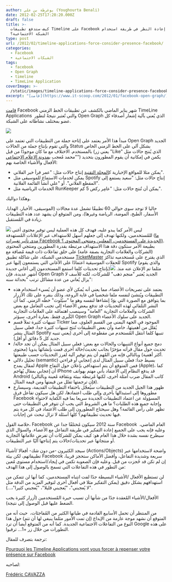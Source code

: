 ```yaml
---
author: يوغرطة بن علي (Youghourta Benali)
date: 2012-02-25T17:28:20.000Z
draft: false
title: >-
  كيف ستدفع تطبيقات Timeline على Facebook إلى إعادة النظر في طريقة استخدام
  الشبكة الاجتماعية؟
type: post
url: /2012/02/timeline-applications-force-consider-presence-facebook/
categories:
  - Facebook
  - الشبكات الاجتماعية
tags:
  - facebook
  - Open Graph
  - timeline
  - TimeLine Application
coverImage: >-
  /static/images/timeline-applications-force-consider-presence-facebook/Facebook-Open-Graph.png
excerpt: "[قامت](https://www.it-scoop.com/2012/01/facebook-open-graph/) Facebook شهر يناير الماضي بالكشف عن تطبيقات الخط الزمني TimeLine Applications \_والتي تُعتبر نتيجةً لتطور Open Graph الذي يُعنى بآلية إشعار أصدقاء كل عضو بمختلف نشاطاته على الشبكة.\n\n\n\nمبدأ هذا الأمر يعتمد على إتاحة جملة من التطبيقات التي تعتمد على"
---
```

[قامت](https://www.it-scoop.com/2012/01/facebook-open-graph/) Facebook شهر يناير الماضي بالكشف عن تطبيقات الخط الزمني TimeLine Applications  والتي تُعتبر نتيجةً لتطور Open Graph الذي يُعنى بآلية إشعار أصدقاء كل عضو بمختلف نشاطاته على الشبكة.

![](/static/images/timeline-applications-force-consider-presence-facebook/Facebook-Open-Graph.png)

مبدأ هذا الأمر يعتمد على إتاحة جملة من التطبيقات التي تعتمد على Open Graph الجديد والتي تقوم بإنتاج جملة من الحالات Status بشكل آلي على الخط الزمني الخاص بالمستخدم. الاختلاف مع ما كان موجودًا من قبل (يعني زر "Like" الذي يُنتج حالات مثل "محمد مُعجب ب[مدونة الإعلام الاجتماعي](http://www.socialmedia4arab.com/)") يكمن في إمكانية أن يقوم المطورون بتحديد الأفعال والأشياء الخاصة بهم:

-   يمكن مثلا للمواقع الإخبارية ك[المجلة التقنية](https://www.it-scoop.com/2012/01/facebook-open-graph/) إنتاج حالات مثل: "عمر قرأ خبر الفلاني".
-   يمكن لخدمات الاستماع للموسيقى مثل Spotify إنتاج حالات مثل: "سعيد يستمع إلى المقطع الفلاني". أو "علي أنشأ القائمة الفلانية".
-   الخدمات الرياضية مثل RunKeeper يمكن أن تُنتج حالات مثل: "عامِر ركض 5 كم".

وهكذا دواليك.

حاليا لا توجد سوى حوالي 60 تطبيقًا تشمل عدة مجالات (الموسيقى، الأخبار، الهدايا، الأسفار، الطبخ، الموضة، الرياضة وغيرها)، ومن المتوقع أن يشهد عدد هذه التطبيقات زيادة في المُستقبل.

![](/static/images/timeline-applications-force-consider-presence-facebook/Timeline_Apps.jpg) ليس الأمر كما يبدو عليه، فهدف كل هذه العملية ليس توفير محتوى أغنى للمُستخدمين، ولكنها تهدف إلى جعلهم أسهل للاستهداف عبر الإعلانات المُستهدفة ([ما مدى تأثير تغييرات Facebook الجديدة على المستخدمين، المعلنين ومنتجي المحتوى ؟)](../2011/09/facebook-f8/). بطبيعة الأمر ستكون دقة هذا الاستهداف مرتبطة بقدرة المطورين ومنتجي المحتوى (الشركات والعلامات التجارية بصفة عامة) على خلق تفاعلات ذات قيمة مُضافة مع مستخدمي الشبكة، على شاكلة تطبيق [TicketMaster](techcrunch.com/2012/01/18/ticketmaster-recommended-listening/) الذي يقترح على مُستخدميه تذاكرَ للحفلات الموسيقية اعتمادًا على الأغاني التي يستمعون إليها عبر Spotify (والذي يقوم بإنتاج تحديثات كلما استمع المستخدمون إلى أغاني جديدة)![](/static/images/timeline-applications-force-consider-presence-facebook/ticketmaster-recommendations-based-on-listening1.jpg) .مثلما تم الإعلان عنه منذ أشهر عديدة، فإن Open Graph الجديد يُعتبر "منجم ذهب" للشركات، لكنه للأسف لا يزال يُعاني من عدة مشاكل ترتب "بحداثة سنه":

-   يعتمد على تصريحات الأعضاء، مما يعني أنه يُمكن لأي عضو أن يُسيء استخدام هذه التطبيقات ويُنشئ لنفسه ملفا شخصيا في غاية الروعة، وذلك بنقره على تلك الأزرار بما يتوافق مع الصورة التي يوَدّ إنشاءها لنفسه وهو ما "سيُلوث" خطَه الزمني. كما أن النشر التلقائي لهذه التحديثات قد تدفع ببعض الأعضاء إلى تجنب التعامل مع بعض الشركات والعلامات التجارية "العامة" وسينصب اهتمامُه على العلامات التجارية الكُبرى فقط. بعبارة أخرى، سيؤثر Open Graph الجديد على سلوك الأعضاء.
-   تنبيهات كثيرة تملأ قسم Ticker الموجود في الجهة اليمنى من القسم العلوي، مما يُقلل من أهميتها، خاصة وأن بعض التطبيقات تُنتج تنبيهات كثيرة جدا، فعلى سبيل المثال ينشر Spotify تنبيها كلما انتقل المُستخدم من مقطوعة إلى أخرى (يعني تنبيه جديد كل 5 دقائق أو أقل).
-   دمج جميع أنواع التنبيهات والحالات مع بعض: فعلى سبيل المثال يمكن أن تجد حالة/تحديث حول مقال قرأته مؤخرًا بجانب تحديث/حالة أخرى قمت بإنشائها يدويا (محتوى أكثر أهمية) وبالتالي فإنه من المُهم أن يتم توفير آلية لفرز التحديثات حسب طبيعتها.
-   تحليل دلالي (semantic) بسيط جدا: فعلى سبيل المثال لدى إعجابي أو قراءتي لمقال يمدح Apple فمن المتوقع أن يتم استهدافي بإعلان حول التفاح (Apple)، كما أن إعجابي بمقال يُهاجم iPhone قد يدفع النظام إلى الاعتقاد بأني مهتم بهواتف Android (كاتب المقال ضرب أمثلة أخرى، لكنها مُرتبطة ببيئة وبثقافة مُعينة وبالتالي فإن ترجمتها تقلل من قيمتها ومن قيمة المثال).
-   ظهور هذا الجيل الجديد من التطبيقات سيُعجّل باختفاء التطبيقات القديمة، وسيسارع مطوروها إلى استبدالها بأخرى وإلى طلب اعتمادها، لكن هل سيكون تفاعل فرق Facebook المسؤولة عن اعتماد التطبيقات الجديدة سريعا بما فيه الكفاية لاحتواء وإجابة جميع هذه الطلبات؟ ما هي الشروط التي يجب أن تتوفر في التطبيقات حتى تظهر على رأس القائمة؟ وهل سيحتاج المطورون إلى طلب الاعتماد في كل مرة يتم فيها تحديث تطبيقاتهم؟ كلها أسئلة لا تزال تبحث عن إجابات.

خلاصة القول، Facebook سنة 2012 سيكون مُختلفًا جدا عن Facebook العام الماضي،  وعليه فإنه يجب على الجميع إعادة التفكير في طريقة التفاعل مع الأعضاء. والسؤال الذي سيطرح نفسه بشدة خلال هذا العام هو: كيف يمكن للشركات أن تفرض علاماتها التجارية أو منتجاتها عبر تحديثات/حالات يتم إنتاجها آليًا عبر التطبيقات.

سيجد الكثيرون -من دون شك- أفعالا /أشياءً (Actions/Objects) واضحة لاستخدامها عبر تطبيقاتهم، لكن بيئة Facebook سريعة وشديدة التفاعل، وأفضل الأماكن ستحجز قريبا، إن لم تكن قد حُجزت من قبل. وعليه فإن الصعوبة تكمن في إيجاد/استخدام مستوى مُعين من التطور في هذه التفاعلات التي تسمح بالوصول إلى هذا الهدف:

لن تستطيع الأفعال /الأشياء البسيطة جدًا لفت انتباه المستخدمين، كما أنها لن تتمكن من استهدافهم بشكل دقيق (يمكن التفكير مثلا في أفعال أخرى لتوفير المزيد من الدقة مثل "لا يُعجبني"، "يُعجبني قليلا"، "يُعجبني كثيرا"،...).

الأفعال/الأشياء المُعقدة جدًا من شأنها أن تسبب حيرة المُستخدمين (أزرار كثيرة يجب الضغط عليها قبل الوصول إلى نتيجة).

من المنتظر أن تحمل الأسابيع القادمة في طياتها الكثير من المُفاجئات،  حيث أنه من المتوقع أن نشهد موجة عارمة من الإبداع (إن تمت الأمور مثلما ينبغي لها أن تتم) حول هذا النوع من التفاعلات الاجتماعية الجديدة. كما أنه من المتوقع أيضا أن ترد Google على هذه التطورات من خلال زر +1... ترقبوا.

ترجمة بتصرف للمقال:

[Pourquoi les Timeline Applications vont vous forcer à repenser votre présence sur Facebook](http://www.mediassociaux.fr/2012/01/19/pourquoi-les-timeline-applications-vont-vous-forcer-a-repenser-votre-presence-sur-facebook/)

لصاحبه:

[Frédéric CAVAZZA](https://twitter.com/#%21/FredCavazza)
